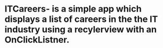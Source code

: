 # ITCareers- is a simple app which displays a list of careers in the the IT industry using a recylerview with an OnClickListner. 
